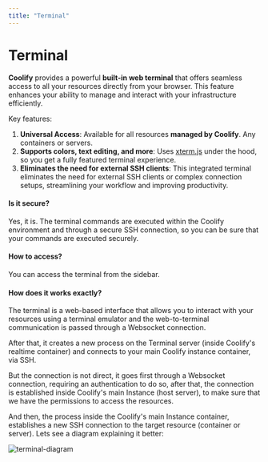 ```yaml
---
title: "Terminal"
---
```


# Terminal

**Coolify** provides a powerful **built-in web terminal** that offers seamless access to all your resources directly from your browser. This feature enhances your ability to manage and interact with your infrastructure efficiently.

Key features:

1. **Universal Access**: Available for all resources **managed by Coolify**. Any containers or servers.
2. **Supports colors, text editing, and more**: Uses [xterm.js](https://xtermjs.org/) under the hood, so you get a fully featured terminal experience.
3. **Eliminates the need for external SSH clients**: This integrated terminal eliminates the need for external SSH clients or complex connection setups, streamlining your workflow and improving productivity.

#### Is it secure?

Yes, it is. The terminal commands are executed within the Coolify environment and through a secure SSH connection, so you can be sure that your commands are executed securely.

#### How to access?

You can access the terminal from the sidebar.

#### How does it works **exactly**?

The terminal is a web-based interface that allows you to interact with your resources using a terminal emulator and the web-to-terminal communication is passed through a Websocket connection.

After that, it creates a new process on the Terminal server (inside Coolify's realtime container) and connects to your main Coolify instance container, via SSH. 

But the connection is not direct, it goes first through a Websocket connection, requiring an authentication to do so, after that, the connection is established inside Coolify's main Instance (host server), to make sure that we have the permissions to access the resources.

And then, the process inside the Coolify's main Instance container, establishes a new SSH connection to the target resource (container or server). Lets see a diagram explaining it better:

![terminal-diagram](/images/terminal/terminal-diagram.webp)